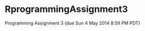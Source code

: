 RprogrammingAssignment3
=======================

Programming Assignment 3 (due Sun 4 May 2014 8:59 PM PDT)
